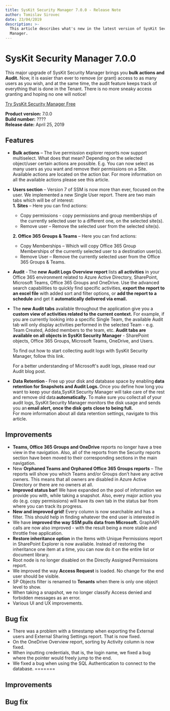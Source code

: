 ```yaml
---
title: SysKit Security Manager 7.0.0 - Release Note
author: Tomislav Sirovec
date: 23/04/2019
description: >-
  This article describes what's new in the latest version of SysKit Security
  Manager.
---
```


# SysKit Security Manager 7.0.0

This major upgrade of SysKit Security Manager brings you __bulk actions and Audit.__ Now, it is easier than ever to remove (or grant) access to as many users as you wish, and at the same time, the audit feature keeps track of everything that is done in the Tenant. There is no more sneaky access granting and hoping no one will notice! 

[Try SysKit Security Manager Free](https://www.syskit.com/products/security-manager/download/)

**Product version:** 7.0.0  
**Build number:** ????  
**Release date:** April 25, 2019

## Features

* __Bulk actions__ – The live permission explorer reports now support multiselect. What does that mean? Depending on the selected object/user certain actions are possible. E.g. You can now select as many users as you want and remove their permissions on a Site. Available actions are located on the action bar. For more information on all the available actions please see this article.  
* __Users section__ – Version 7 of SSM is now more than ever, focused on the user. We implemented a new Single User report. There are two main tabs which will be of interest:  
__1. Sites__ – Here you can find actions: 
  * Copy permissions - copy permissions and group memberships of the currently selected user to a different one, on the selected site(s).                   
  * Remove user – Remove the selected user from the selected site(s).  

  __2. Office 365 Groups & Teams__ – Here you can find actions: 
  * Copy Memberships – Which will copy Office 365 Group Memberships of the currently selected user to a destination user(s). 
  * Remove User – Remove the currently selected user from the Office 365 Groups & Teams. 

* __Audit__ - The __new Audit Logs Overview report__ lists __all activities__ in your Office 365 environment related to Azure Active Directory, SharePoint, Microsoft Teams, Office 365 Groups and OneDrive. Use the advanced search capabilities to quickly find specific activities, __export the report to an excel file__ with added sort and filter options, or __add the report to a schedule__ and get it __automatically delivered via email.__   

* The __new Audit tabs__ available throughout the application give you a __custom view of activities related to the current context.__ For example, if you are currently looking into a specific Single Team, the available Audit tab will only display activities performed in the selected Team - e.g. Team Created, Added members to the team, etc. __Audit tabs are available on all objects in SysKit Security Manager__ - SharePoint objects, Office 365 Groups, Microsoft Teams, OneDrive, and Users.  

  To find out how to start collecting audit logs with SysKit Security Manager, follow this link.  

  For a better understanding of Microsoft's audit logs, please read our Audit blog post. 

* __Data Retention__ - Free up your disk and database space by enabling __data retention for Snapshots and Audit Logs.__ Once you define how long you want to keep your data,SysKit Security Manager will take care of the rest and remove old data __automatically.__ To make sure you collect all of your audit logs, SysKit Security Manager monitors the disk usage and sends you an __email alert, once the disk gets close to being full.__  
For more information about all data retention settings, navigate to this article.  

## Improvements

* __Teams, Office 365 Groups and OneDrive__ reports no longer have a tree view in the navigation. Also, all of the reports from the Security reports section have been moved to their corresponding sections in the main navigation.  
* New __Orphaned Teams and Orphaned Office 365 Groups reports__ – The reports will show you which Teams and/or Groups don’t have any active owners. This means that all owners are disabled in Azure Active Directory or there are no owners at all. 
* __Improved status bar!__ We have expanded on the pool of information we provide you with, while taking a snapshot. Also, every major action you do (e.g. copy permissions) will have its own tab in the status bar from where you can track its progress. 
* __New and improved grid!__ Every column is now searchable and has a filter. This should help in finding whatever the end user is interested in
* We have __improved the way SSM pulls data from Microsoft.__ GraphAPI calls are now also improved - with the result being a more stable and throttle free application.  
* __Restore inheritance option__ in the Items with Unique Permissions report in SharePoint Explorer is now available. Instead of restoring the inheritance one item at a time, you can now do it on the entire list or document library.   
* Root node is no longer disabled on the Directly Assigned Permissions report. 
* We improved the way __Access Request__ is loaded. No change for the end user should be visible.    
* SP Objects filter is renamed to __Tenants__ when there is only one object level to show.
* When taking a snapshot, we no longer classify Access denied and forbidden messages as an error.
* Various UI and UX improvements.  

## Bug fix

* There was a problem with a timestamp when exporting the External users and External Sharing Settings report. That is now fixed.  
* On the OneDrive Overview report, sorting by Activity column is now fixed. 
* When inputting credentials, that is, the login name, we fixed a bug where the pointer would freely jump to the end. 
* We fixed a bug when using the SQL Authentication to connect to the database. 
=======
## Improvements

## Bug fix


